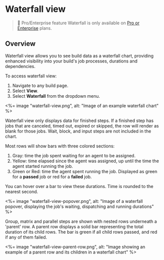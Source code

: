 # Waterfall view

> 📘 Pro/Enterprise feature
> Waterfall is only available on [Pro or Enterprise](https://buildkite.com/pricing) plans.

## Overview

Waterfall view allows you to see build data as a waterfall chart, providing enhanced visibility into your build's job processes, durations and dependencies.

To access waterfall view:

1. Navigate to any build page.
1. Select **View**.
1. Select **Waterfall** from the dropdown menu.

<%= image "waterfall-view.png", alt: "Image of an example waterfall chart" %>

Waterfall view only displays data for finished steps. If a finished step has jobs that are canceled, timed out, expired or skipped, the row will render as blank for those jobs. Wait, block, and input steps are not included in the chart.

Most rows will show bars with three colored sections:

1. Gray: time the job spent waiting for an agent to be assigned.
1. Yellow: time elapsed since the agent was assigned, up until the time the agent started running the job.
1. Green or Red: time the agent spent running the job. Displayed as green for a **passed** job or red for a **failed** job.

You can hover over a bar to view these durations. Time is rounded to the nearest second.

<%= image "waterfall-view-popover.png", alt: "Image of a waterfall popover, displaying the job's waiting, dispatching and running durations" %>

Group, matrix and parallel steps are shown with nested rows underneath a 'parent' row. A parent row displays a solid bar representing the total duration of its child rows. The bar is green if all child rows passed, and red if any of them failed.

<%= image "waterfall-view-parent-row.png", alt: "Image showing an example of a parent row and its children in a waterfall chart" %>
